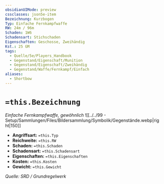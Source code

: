 ```yaml
---
obsidianUIMode: preview
cssclasses: json5e-item
Bezeichnung: Kurzbogen
Typ: Einfache Fernkampfwaffe
RW: 24m / 96m
Schaden: 1W6
Schadensart: Stichschaden
Eigenschaften: Geschosse, Zweihändig
Kst.: 25 GM
tags:
  - Quelle/5e/Players_Handbook
  - Gegenstand/Eigenschaft/Munition
  - Gegenstand/Eigenschaft/Zweihändig
  - Gegenstand/Waffe/Fernkampf/Einfach
aliases:
  - Shortbow
---
```

# `=this.Bezeichnung`
*Einfache Fernkampfwaffe, gewöhnlich*
![[../../99 - Setup/Sammlungen/Files/Bildersammlung/Symbolik/Gegenstände.webp|right|150]]

- **Angriffsart:** `=this.Typ`
- **Reichweite:** `=this.RW`
- **Schaden:** `=this.Schaden`
- **Schadensart:** `=this.Schadensart`
- **Eigenschaften:** `=this.Eigenschaften`
- **Kosten:** `=this.Kosten`
- **Gewicht:** `=this.Gewicht`

*Quelle: SRD / Grundregelwerk*